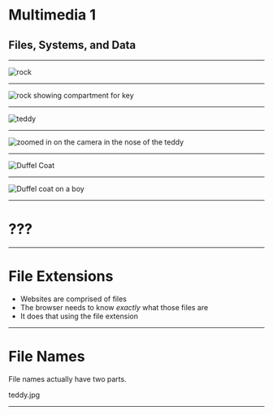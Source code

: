 # Multimedia 1
## Files, Systems, and Data

---

![rock](https://www.dropbox.com/s/0pzldawvouaq3wb/rock.jpeg?raw=1)

___

![rock showing compartment for key](https://www.dropbox.com/s/tum1lp28s8r7v1j/rockfull.jpg?raw=1)

---

![teddy](https://www.dropbox.com/s/5kuah2184f7yp1a/teddy.jpg?raw=1)

___

![zoomed in on the camera in the nose of the teddy](https://www.dropbox.com/s/o41zif24ou36pbv/teddycam.jpeg?raw=1)

---

![Duffel Coat](https://www.dropbox.com/s/u1uwbvm45a6zpbn/coat.png?raw=1)

___

![Duffel coat on a boy](https://www.dropbox.com/s/cc9ljvwbo0peo71/coatonboy.png?raw=1)

---

# ???

---

# File Extensions
* Websites are comprised of files <!-- .element: class="fragment" --> 
* The browser needs to know *exactly* what those files are <!-- .element: class="fragment" --> 
* It does that using the file extension <!-- .element: class="fragment" --> 

___

# File Names

File names actually have two parts.

teddy<!-- .element: class="fragment" -->.jpg<!-- .element: class="fragment" -->

---
